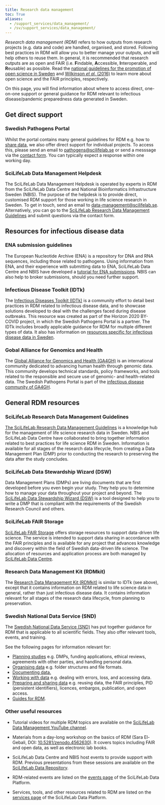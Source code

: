 ```yaml
---
title: Research data management
toc: True
aliases:
  - /support_services/data_management/
  - /sv/support_services/data_management/
---
```


_Research data management (RDM)_ refers to how outputs from research projects (e.g. data and code) are handled, organised, and stored. Following best practices in RDM will allow you to better manage your outputs, and will help others to reuse them. In general, it is recommended that research outputs are as open and FAIR (i.e. **F**indable, **A**ccessible, **I**nteroperable, and **R**eusable) as possible. Read the [national guidelines for the promotion of open science in Sweden](https://www.kb.se/samverkan-och-utveckling/nytt-fran-kb/nyheter-samverkan-och-utveckling/2024-01-15-national-guidelines-for-promoting-open-science-in-sweden.html) and [Wilkinson _et al._ (2016)](https://www.ncbi.nlm.nih.gov/pmc/articles/PMC4792175/pdf/sdata201618.pdf) to learn more about open science and the FAIR principles, respectively.

On this page, you will find information about where to access direct, one-on-one support or general guidance for RDM relevant to infectious disease/pandemic preparedness data generated in Sweden.

## Get direct support

### Swedish Pathogens Portal

Whilst the portal contains many general guidelines for RDM e.g. how to [share data](/share-data/), we also offer direct support for individual projects. To access this, please send an email to [pathogens@scilifelab.se](mailto:pathogens@scilifelab.se) or send a messsage via the [contact form](/contact/). You can typically expect a response within one working day.

### SciLifeLab Data Management Helpdesk

The SciLifeLab Data Management Helpdesk is operated by experts in RDM from the SciLifeLab Data Centre and National Bioinformatics Infrastructure Sweden (NBIS). The purpose of the helpdesk is to provide direct, customised RDM support for those working in life science research in Sweden. To get in touch, send an email to [data-management@scilifelab.se](mailto:data-management@scilifelab.se). Alternatively, you can go to the [SciLifeLab Research Data Management Guidelines](https://data-guidelines.scilifelab.se) and submit questions via the contact form.

## Resources for infectious disease data

### ENA submission guidelines

The European Nucleotide Archive (ENA) is a repository for DNA and RNA sequences, including those related to pathogens. Using information from ENA, and their experience with submitting data to ENA, SciLifeLab Data Centre and NBIS have developed a <a target="_blank" href="https://www.pathogens.se/support_services/tutorial_ena/tutorial_ena_intro/">tutorial for ENA submissions</a>. NBIS can also help to broker submissions, should you need further support.

### Infectious Disease Toolkit (IDTk)

The <a target="_blank" href="https://www.infectious-diseases-toolkit.org/">Infectious Diseases Toolkit (IDTk)</a> is a community effort to detail best practices in RDM related to infectious disease data, and to showcase solutions developed to deal with the challenges faced during disease outbreaks. This resource was created as part of the Horizon 2020 BY-COVID project, in which the Swedish Pathogens Portal is a partner. The IDTk includes broadly applicable guidance for RDM for multiple different types of data. It also has information on <a target="_blank" href="https://www.infectious-diseases-toolkit.org/national-resources/sweden">resources specific for infectious disease data in Sweden</a>.

### Gobal Alliance for Genomics and Health

The <a target="_blank" href="https://www.ga4gh.org/">Global Alliance for Genomics and Health (GA4GH)</a> is an international community dedicated to advancing human health through genomic data. This community develops technical standards, policy frameworks, and tools related to the responsible and secure use of genomic- and health-related data. The Swedish Pathogens Portal is part of the [infectious disease community of GA4GH](https://www.ga4gh.org/what-we-do/communities-of-interest/).

## General RDM resources

### SciLifeLab Research Data Management Guidelines

<a target="_blank" href="https://data-guidelines.scilifelab.se/">The SciLifeLab Research Data Management Guidelines</a> is a knowledge hub for the management of life science research data in Sweden. NBIS and SciLifeLab Data Centre have collaborated to bring together information related to best practices for life science RDM in Sweden. Information is available for all stages of the research data lifecycle, from creating a Data Management Plan (DMP) prior to conducting the research to preserving the data after the study concludes.

### SciLifeLab Data Stewardship Wizard (DSW)

Data Management Plans (DMPs) are living documents that are first developed before you even begin your study. They help you to determine how to manage your data throughout your project and beyond. The <a target="_blank" href="https://dsw.scilifelab.se/">SciLifeLab Data Stewardship Wizard (DSW)</a> is a tool designed to help you to write a DMP that is compliant with the requirements of the Swedish Research Council and others.

### SciLifeLab FAIR Storage

<a target="_blank" href="https://data.scilifelab.se/services/fairstorage/">SciLifeLab FAIR Storage</a> offers storage resources to support data-driven life science. The service is intended to support data sharing in accordance with the FAIR principles and is available for any project that advances knowledge and discovery within the field of Swedish data-driven life science. The allocation of resources and application process are both managed by <a target="_blank" href="https://www.scilifelab.se/data/">SciLifeLab Data Centre</a>.

### Research Data Management Kit (RDMkit)

The <a target="_blank" href="https://rdmkit.elixir-europe.org/">Research Data Management Kit (RDMkit)</a> is similar to IDTk (see above), except that it contains information on RDM related to life science data in general, rather than just infectious disease data. It contains information relevant for all stages of the research data lifecycle, from planning to preservation.

### Swedish National Data Service (SND)

The <a target="_blank" href="https://snd.se/">Swedish National Data Service (SND)</a> has put together guidance for RDM that is applicable to all scientific fields. They also offer relevant tools, events, and training.

See the following pages for information relevant for:

- <a target="_blank" href="https://snd.gu.se/en/manage-data/plan">Planning studies</a> e.g. DMPs, funding applications, ethical reviews, agreements with other parties, and handling personal data.
- <a target="_blank" href="https://snd.gu.se/en/manage-data/organise">Organising data</a> e.g. folder structures and file formats.
- <a target="_blank" href="https://snd.gu.se/en/manage-data/document">Documenting data.</a>
- <a target="_blank" href="https://snd.gu.se/en/manage-data/work-with-data">Working with data</a> e.g. dealing with errors, loss, and accessing data.
- <a target="_blank" href="https://snd.gu.se/en/manage-data/prepare-and-share">Preparing and sharing data</a> e.g. reusing data, the FAIR principles, PID (persistent identifiers), licences, embargos, publication, and open access.
- <a target="_blank" href="https://snd.gu.se/en/manage-data/guides">Guides for RDM</a>.

### Other useful resources

- Tutorial videos for multiple RDM topics are available on the <a target="_blank" href="https://www.youtube.com/playlist?list=PL1nnHOyxN_WdqnzLqbmWJz_i0f2anT9cS">SciLifeLab Data Management YouTube channel</a>.

- Materials from a day-long workshop on the basics of RDM (Sara El-Gebali, DOI: <a target="_blank" href="https://zenodo.org/record/4562630#.YnjAIPNBzlw">10.5281/zenodo.4562630</a>). It covers topics including FAIR and open data, as well as electronic lab books.

- SciLifeLab Data Centre and NBIS host events to provide support with RDM. Previous presentations from these sessions are available on the <a target="_blank" href="https://figshare.scilifelab.se/collections/Presentations_from_Meet_a_Data_Steward_/6336836">SciLifeLab Data Repository</a>.

- RDM-related events are listed on the [events page](https://data.scilifelab.se/events/) of the SciLifeLab Data Platform.

- Services, tools, and other resources related to RDM are listed on the [services page](https://data.scilifelab.se/services/) of the SciLifeLab Data Platform.
